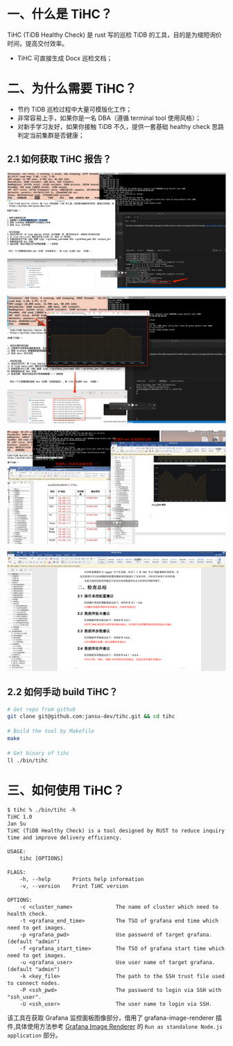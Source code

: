 # 一、什么是 TiHC？
TiHC (TiDB Healthy Check) 是 rust 写的巡检 TiDB 的工具，目的是为缩短询价时间，提高交付效率。
* TiHC 可直接生成 Docx 巡检文档；


# 二、为什么需要 TiHC？
* 节约 TiDB 巡检过程中大量可模版化工作；
* 非常容易上手，如果你是一名 DBA（遵循 terminal tool 使用风格）；
* 对新手学习友好，如果你接触 TiDB 不久，提供一套基础 healthy check 思路判定当前集群是否健康；


## 2.1 如何获取 TiHC 报告？

![tihc](image/WechatIMG1123.png) 

![tihc](image/WechatIMG1124.png) 

![tihc](image/WechatIMG1125.png) 

![tihc](image/WechatIMG1126.png)

## 2.2 如何手动 build TiHC？


```bash
# Get repo from github
git clone git@github.com:jansu-dev/tihc.git && cd tihc

# Build the tool by Makefile
make

# Get binary of tihc
ll ./bin/tihc
```


# 三、如何使用 TiHC？ 

```shell
$ tihc % ./bin/tihc -h
TiHC 1.0
Jan Su
TiHC (TiDB Healthy Check) is a tool designed by RUST to reduce inquiry time and improve delivery efficiency.

USAGE:
    tihc [OPTIONS]

FLAGS:
    -h, --help       Prints help information
    -v, --version    Print TiHC version

OPTIONS:
    -c <cluster_name>              The name of cluster which need to health check.
    -t <grafana_end_time>          The TSO of grafana end time which need to get images.
    -p <grafana_pwd>               Use password of target grafana. (default "admin")
    -f <grafana_start_time>        The TSO of grafana start time which need to get images.
    -u <grafana_user>              Use user name of target grafana. (default "admin")
    -k <key_file>                  The path to the SSH trust file used to connect nodes.
    -P <ssh_pwd>                   The password to login via SSH with "ssh_user".
    -U <ssh_user>                  The user name to login via SSH.
```

该工具在获取 Grafana 监控面板图像部分，借用了 grafana-image-renderer 插件,具体使用方法参考 [Grafana Image Renderer](https://grafana.com/grafana/plugins/grafana-image-renderer/)  的 `Run as standalone Node.js application` 部分。


